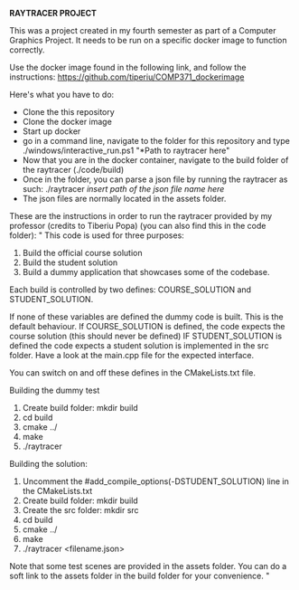 **RAYTRACER PROJECT**

This was a project created in my fourth semester as part of a Computer Graphics Project. It needs to be run on a specific docker image to function correctly.

Use the docker image found in the following link, and follow the instructions: 
https://github.com/tiperiu/COMP371_dockerimage

Here's what you have to do:
- Clone the this repository
- Clone the docker image
- Start up docker
- go in a command line, navigate to the folder for this repository and type ./windows/interactive_run.ps1 "*Path to raytracer here"
- Now that you are in the docker container, navigate to the build folder of the raytracer (./code/build)
- Once in the folder, you can parse a json file by running the raytracer as such: ./raytracer *insert path of the json file name here*
- The json files are normally located in the assets folder.

These are the instructions in order to run the raytracer provided by my professor (credits to Tiberiu Popa) (you can also find this in the code folder):
"
This code is used for three purposes:

1) Build the official course solution
2) Build the student solution 
3) Build a dummy application that showcases some of the codebase.

Each build is controlled by two defines:
COURSE_SOLUTION and STUDENT_SOLUTION.

If none of these variables are defined the dummy code is built. This is the default behaviour.
If COURSE_SOLUTION is defined, the code expects the course solution (this should never be defined)
IF STUDENT_SOLUTION is defined the code expects a student solution is implemented in the src folder. Have a look at the main.cpp file for the expected interface.

You can switch on and off these defines in the CMakeLists.txt file. 


Building the dummy test

1) Create build folder: mkdir build
2) cd build
3) cmake ../
4) make
5) ./raytracer

Building the solution:
1) Uncomment the #add_compile_options(-DSTUDENT_SOLUTION) line in the CMakeLists.txt 
2) Create build folder: mkdir build
3) Create the src folder: mkdir src
3) cd build
3) cmake ../
4) make
5) ./raytracer <filename.json>


Note that some test scenes are provided in the assets folder. You can do a soft link to the assets folder in the build folder for your convenience.
"


